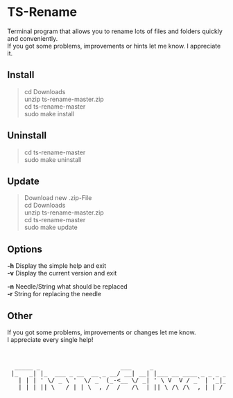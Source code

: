 # TS-Rename
Terminal program that allows you to rename lots of files and folders quickly and conveniently.  
If you got some problems, improvements or hints let me know. I appreciate it.

## Install
> cd Downloads  
> unzip ts-rename-master.zip  
> cd ts-rename-master  
> sudo make install  

## Uninstall
> cd ts-rename-master  
> sudo make uninstall  

## Update
> Download new .zip-File  
> cd Downloads  
> unzip ts-rename-master.zip  
> cd ts-rename-master  
> sudo make update  

## Options
  **-h** Display the simple help and exit  
  **-v** Display the current version and exit  

  **-n** Needle/String what should be replaced  
  **-r** String for replacing the needle  
  
## Other
If you got some problems, improvements or changes let me know.  
I appreciate every single help!  

<br />
<pre>
  _____ _                      ___     _                       ___  __ 
 |_   _| |_  ___ _ __  __ _ __/ __| __| |___ __ ____ _ _ _ ___/ _ \/ / 
   | | | ' \/ _ \ '  \/ _` (_-<__ \/ _| ' \ V  V / _` | '_|_ /\_, / _ \
   |_| |_||_\___/_|_|_\__,_/__/___/\__|_||_\_/\_/\__,_|_| /__| /_/\___/
</pre>
